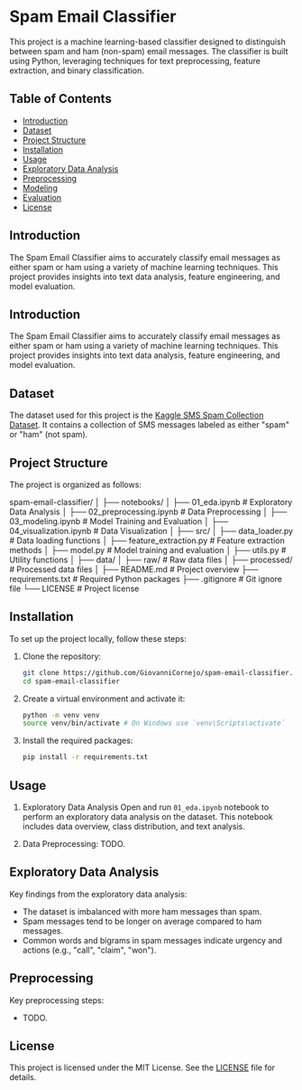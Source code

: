 # Spam Email Classifier

This project is a machine learning-based classifier designed to distinguish between spam and ham (non-spam) email messages. The classifier is built using Python, leveraging techniques for text preprocessing, feature extraction, and binary classification.

## Table of Contents

- [Introduction](#introduction)
- [Dataset](#dataset)
- [Project Structure](#project-structure)
- [Installation](#installation)
- [Usage](#usage)
- [Exploratory Data Analysis](#exploratory-data-analysis)
- [Preprocessing](#preprocessing)
- [Modeling](#modeling)
- [Evaluation](#evaluation)
- [License](#license)

## Introduction

The Spam Email Classifier aims to accurately classify email messages as either spam or ham using a variety of machine learning techniques. This project provides insights into text data analysis, feature engineering, and model evaluation.

## Introduction

The Spam Email Classifier aims to accurately classify email messages as either spam or ham using a variety of machine learning techniques. This project provides insights into text data analysis, feature engineering, and model evaluation.

## Dataset

The dataset used for this project is the [Kaggle SMS Spam Collection Dataset](https://www.kaggle.com/datasets/uciml/sms-spam-collection-dataset). It contains a collection of SMS messages labeled as either "spam" or "ham" (not spam).

## Project Structure

The project is organized as follows:

spam-email-classifier/
│
├── notebooks/
│ ├── 01_eda.ipynb # Exploratory Data Analysis
│ ├── 02_preprocessing.ipynb # Data Preprocessing
│ ├── 03_modeling.ipynb # Model Training and Evaluation
│ ├── 04_visualization.ipynb # Data Visualization
│
├── src/
│ ├── data_loader.py # Data loading functions
│ ├── feature_extraction.py # Feature extraction methods
│ ├── model.py # Model training and evaluation
│ ├── utils.py # Utility functions
│
├── data/
│ ├── raw/ # Raw data files
│ ├── processed/ # Processed data files
│
├── README.md # Project overview
├── requirements.txt # Required Python packages
├── .gitignore # Git ignore file
└── LICENSE # Project license

## Installation

To set up the project locally, follow these steps:

1. Clone the repository:

   ```bash
   git clone https://github.com/GiovanniCornejo/spam-email-classifier.git
   cd spam-email-classifier
   ```

2. Create a virtual environment and activate it:

   ```bash
   python -m venv venv
   source venv/bin/activate # On Windows use `venv\Scripts\activate`
   ```

3. Install the required packages:
   ```bash
   pip install -r requirements.txt
   ```

## Usage

1. Exploratory Data Analysis
   Open and run `01_eda.ipynb` notebook to perform an exploratory data analysis on the dataset. This notebook includes data overview, class distribution, and text analysis.

2. Data Preprocessing:
   TODO.

## Exploratory Data Analysis

Key findings from the exploratory data analysis:

- The dataset is imbalanced with more ham messages than spam.
- Spam messages tend to be longer on average compared to ham messages.
- Common words and bigrams in spam messages indicate urgency and actions (e.g., "call", "claim", "won").

## Preprocessing

Key preprocessing steps:

- TODO.

## License

This project is licensed under the MIT License. See the [LICENSE](LICENSE) file for details.
